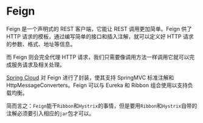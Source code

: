 # Feign

 Feign 是一个声明式的 REST 客户端，它能让 REST 调用更加简单。Feign 供了 HTTP 请求的模板，通过编写简单的接口和插入注解，就可以定义好 HTTP 请求的参数、格式、地址等信息。  
  
而 Feign 则会完全代理 HTTP 请求，我们只需要像调用方法一样调用它就可以完成服务请求及相关处理。  
  
[Spring Cloud](http://c.biancheng.net/spring_cloud/) 对 Feign 进行了封装，使其支持 SpringMVC 标准注解和 HttpMessageConverters。Feign 可以与 Eureka 和 Ribbon 组合使用以支持负载均衡。

 简而言之：`Feign`能干`Ribbon`和`Hystrix`的事情，但是要用`Ribbon`和`Hystrix`自带的注解必须要引入相应的`jar`包才可以。

